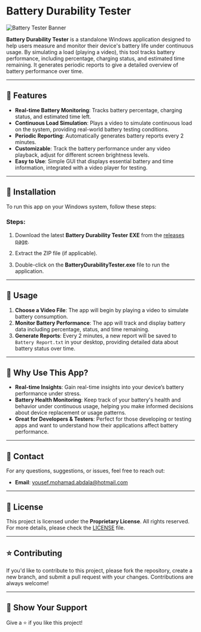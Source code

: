 # Battery Durability Tester

![Battery Tester Banner](https://img.shields.io/badge/Project-Battery_Durability_Tester-blue)

**Battery Durability Tester** is a standalone Windows application designed to help users measure and monitor their device's battery life under continuous usage. By simulating a load (playing a video), this tool tracks battery performance, including percentage, charging status, and estimated time remaining. It generates periodic reports to give a detailed overview of battery performance over time.

---

## 🚀 Features

- **Real-time Battery Monitoring**: Tracks battery percentage, charging status, and estimated time left.
- **Continuous Load Simulation**: Plays a video to simulate continuous load on the system, providing real-world battery testing conditions.
- **Periodic Reporting**: Automatically generates battery reports every 2 minutes.
- **Customizable**: Track the battery performance under any video playback, adjust for different screen brightness levels.
- **Easy to Use**: Simple GUI that displays essential battery and time information, integrated with a video player for testing.

---

## 🔧 Installation

To run this app on your Windows system, follow these steps:

### Steps:

1. Download the latest **Battery Durability Tester** **EXE** from the [releases page](https://github.com/lordpaoloo/BatteryDurabilityTester/releases).
   
2. Extract the ZIP file (if applicable).

3. Double-click on the **BatteryDurabilityTester.exe** file to run the application.

---

## 🎥 Usage

1. **Choose a Video File**: The app will begin by playing a video to simulate battery consumption.
2. **Monitor Battery Performance**: The app will track and display battery data including percentage, status, and time remaining.
3. **Generate Reports**: Every 2 minutes, a new report will be saved to `Battery Report.txt` in your desktop, providing detailed data about battery status over time.

---

## 🌟 Why Use This App?

- **Real-time Insights**: Gain real-time insights into your device’s battery performance under stress.
- **Battery Health Monitoring**: Keep track of your battery's health and behavior under continuous usage, helping you make informed decisions about device replacement or usage patterns.
- **Great for Developers & Testers**: Perfect for those developing or testing apps and want to understand how their applications affect battery performance.

---

## 📧 Contact

For any questions, suggestions, or issues, feel free to reach out:

- **Email**: [yousef.mohamad.abdala@hotmail.com](mailto:yousef.mohamad.abdallah@outlook.com)

---

## 📝 License

This project is licensed under the **Proprietary License**. All rights reserved. For more details, please check the [LICENSE](LICENSE) file.

---

## ⭐ Contributing

If you'd like to contribute to this project, please fork the repository, create a new branch, and submit a pull request with your changes. Contributions are always welcome!

---

## 🚀 Show Your Support

Give a ⭐️ if you like this project!
